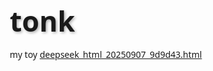 # tonk
my toy
[deepseek_html_20250907_9d9d43.html](https://github.com/user-attachments/files/22194330/deepseek_html_20250907_9d9d43.html)
<!DOCTYPE html>
<html lang="zh">
<head>
    <meta charset="UTF-8">
    <meta name="viewport" content="width=device-width, initial-scale=1.0">
    <title>即夢AI提示詞工具</title>
    <link rel="stylesheet" href="https://cdnjs.cloudflare.com/ajax/libs/font-awesome/6.4.0/css/all.min.css">
    <style>
        * {
            margin: 0;
            padding: 0;
            box-sizing: border-box;
            font-family: 'Segoe UI', Tahoma, Geneva, Verdana, sans-serif;
        }
        
        body {
            background: linear-gradient(135deg, #1a2a6c 0%, #b21f1f 50%, #fdbb2d 100%);
            color: #333;
            min-height: 100vh;
            padding: 20px;
        }
        
        .container {
            max-width: 1200px;
            margin: 0 auto;
        }
        
        header {
            text-align: center;
            padding: 30px 0;
            margin-bottom: 30px;
            color: white;
        }
        
        h1 {
            font-size: 2.8rem;
            margin-bottom: 10px;
            text-shadow: 2px 2px 4px rgba(0, 0, 0, 0.3);
        }
        
        .subtitle {
            font-size: 1.2rem;
            max-width: 800px;
            margin: 0 auto;
            opacity: 0.9;
        }
        
        .main-content {
            display: flex;
            flex-wrap: wrap;
            gap: 30px;
            margin-bottom: 40px;
        }
        
        .input-section {
            flex: 1;
            min-width: 300px;
            background: white;
            border-radius: 15px;
            padding: 25px;
            box-shadow: 0 10px 30px rgba(0, 0, 0, 0.15);
        }
        
        .output-section {
            flex: 1;
            min-width: 300px;
            background: white;
            border-radius: 15px;
            padding: 25px;
            box-shadow: 0 10px 30px rgba(0, 0, 0, 0.15);
            display: flex;
            flex-direction: column;
        }
        
        .control-group {
            margin-bottom: 25px;
            padding: 15px;
            background: #f8f9fa;
            border-radius: 10px;
        }
        
        .control-group h3 {
            margin-bottom: 15px;
            color: #1a2a6c;
            font-size: 1.2rem;
            display: flex;
            align-items: center;
            gap: 10px;
        }
        
        .control-group h3 i {
            color: #b21f1f;
        }
        
        textarea {
            width: 100%;
            height: 120px;
            padding: 15px;
            border-radius: 10px;
            border: 1px solid #ddd;
            resize: vertical;
            font-size: 1rem;
        }
        
        select {
            width: 100%;
            padding: 12px 15px;
            border-radius: 10px;
            border: 1px solid #ddd;
            background: white;
            font-size: 1rem;
            margin-bottom: 10px;
        }
        
        .checkbox-group {
            display: flex;
            flex-wrap: wrap;
            gap: 10px;
            margin-top: 10px;
        }
        
        .checkbox-item {
            display: flex;
            align-items: center;
            background: #e9ecef;
            padding: 8px 15px;
            border-radius: 20px;
            cursor: pointer;
            transition: all 0.3s;
        }
        
        .checkbox-item:hover {
            background: #dee2e6;
        }
        
        .checkbox-item input {
            margin-right: 5px;
        }
        
        .slider-container {
            margin: 15px 0;
        }
        
        .slider-label {
            display: flex;
            justify-content: space-between;
            margin-bottom: 5px;
        }
        
        input[type="range"] {
            width: 100%;
            height: 8px;
            -webkit-appearance: none;
            background: #e9ecef;
            border-radius: 5px;
            outline: none;
        }
        
        input[type="range"]::-webkit-slider-thumb {
            -webkit-appearance: none;
            width: 20px;
            height: 20px;
            border-radius: 50%;
            background: #1a2a6c;
            cursor: pointer;
        }
        
        .btn {
            display: inline-block;
            padding: 14px 25px;
            background: #1a2a6c;
            color: white;
            border: none;
            border-radius: 10px;
            cursor: pointer;
            font-size: 1rem;
            font-weight: 600;
            transition: all 0.3s;
            margin-top: 10px;
            width: 100%;
        }
        
        .btn:hover {
            background: #fdbb2d;
            color: #333;
            transform: translateY(-2px);
            box-shadow: 0 5px 15px rgba(0, 0, 0, 0.2);
        }
        
        .btn-copy {
            background: #b21f1f;
            margin-top: auto;
        }
        
        .btn-copy:hover {
            background: #ff7e5f;
        }
        
        .output-prompt {
            background: #f8f9fa;
            border-radius: 10px;
            padding: 20px;
            min-height: 200px;
            margin-top: 20px;
            flex-grow: 1;
            white-space: pre-wrap;
            overflow-y: auto;
            border: 1px solid #e9ecef;
            font-family: 'Courier New', monospace;
            line-height: 1.6;
        }
        
        .character-count {
            text-align: right;
            color: #6c757d;
            font-size: 0.9rem;
            margin-top: 5px;
        }
        
        .examples {
            background: white;
            border-radius: 15px;
            padding: 25px;
            box-shadow: 0 10px 30px rgba(0, 0, 0, 0.15);
            margin-bottom: 40px;
        }
        
        .examples h2 {
            color: #1a2a6c;
            margin-bottom: 20px;
            text-align: center;
        }
        
        .example-cards {
            display: flex;
            flex-wrap: wrap;
            gap: 20px;
            justify-content: center;
        }
        
        .example-card {
            background: #f8f9fa;
            border-radius: 10px;
            padding: 20px;
            width: 300px;
            cursor: pointer;
            transition: all 0.3s;
        }
        
        .example-card:hover {
            transform: translateY(-5px);
            box-shadow: 0 5px 15px rgba(0, 0, 0, 0.1);
        }
        
        .example-card h3 {
            color: #1a2a6c;
            margin-bottom: 10px;
        }
        
        footer {
            text-align: center;
            padding: 20px;
            color: white;
            font-size: 0.9rem;
        }
        
        @media (max-width: 900px) {
            .main-content {
                flex-direction: column;
            }
            
            .input-section, .output-section {
                min-width: 100%;
            }
        }
        
        .tooltip {
            position: relative;
            display: inline-block;
            margin-left: 5px;
            color: #1a2a6c;
        }
        
        .tooltip .tooltiptext {
            visibility: hidden;
            width: 200px;
            background-color: #555;
            color: #fff;
            text-align: center;
            border-radius: 6px;
            padding: 5px;
            position: absolute;
            z-index: 1;
            bottom: 125%;
            left: 50%;
            margin-left: -100px;
            opacity: 0;
            transition: opacity 0.3s;
            font-size: 0.9rem;
        }
        
        .tooltip:hover .tooltiptext {
            visibility: visible;
            opacity: 1;
        }
        
        .lens-composition-grid {
            display: grid;
            grid-template-columns: 1fr 1fr;
            gap: 15px;
        }
        
        .advanced-toggle {
            display: flex;
            align-items: center;
            justify-content: space-between;
            cursor: pointer;
            padding: 10px;
            background: #e9ecef;
            border-radius: 10px;
            margin-top: 10px;
        }
        
        .advanced-settings {
            display: none;
            margin-top: 15px;
            padding: 15px;
            background: #e9ecef;
            border-radius: 10px;
        }
        
        .tag {
            display: inline-block;
            background: #1a2a6c;
            color: white;
            padding: 4px 8px;
            border-radius: 5px;
            font-size: 0.8rem;
            margin-right: 5px;
            margin-bottom: 5px;
        }
        
        .creativity-indicator {
            display: flex;
            justify-content: space-between;
            margin-top: 10px;
        }
        
        .creativity-level {
            text-align: center;
            padding: 5px 10px;
            border-radius: 5px;
            font-size: 0.9rem;
            background: #e9ecef;
        }
        
        .creativity-level.active {
            background: #1a2a6c;
            color: white;
        }
        
        .toggle-switch {
            position: relative;
            display: inline-block;
            width: 60px;
            height: 30px;
        }
        
        .toggle-switch input {
            opacity: 0;
            width: 0;
            height: 0;
        }
        
        .toggle-slider {
            position: absolute;
            cursor: pointer;
            top: 0;
            left: 0;
            right: 0;
            bottom: 0;
            background-color: #ccc;
            transition: .4s;
            border-radius: 30px;
        }
        
        .toggle-slider:before {
            position: absolute;
            content: "";
            height: 22px;
            width: 22px;
            left: 4px;
            bottom: 4px;
            background-color: white;
            transition: .4s;
            border-radius: 50%;
        }
        
        input:checked + .toggle-slider {
            background-color: #1a2a6c;
        }
        
        input:checked + .toggle-slider:before {
            transform: translateX(30px);
        }
        
        .toggle-container {
            display: flex;
            align-items: center;
            justify-content: space-between;
            margin-bottom: 15px;
        }
        
        .toggle-label {
            font-weight: bold;
            color: #1a2a6c;
        }
        
        .loading {
            display: none;
            text-align: center;
            padding: 10px;
            color: #1a2a6c;
        }
    </style>
</head>
<body>
    <div class="container">
        <header>
            <h1><i class="fas fa-robot"></i> 即夢AI提示詞工具</h1>
            <p class="subtitle">專注於文本提示詞生成，創造高質量AI圖像</p>
        </header>
        
        <div class="main-content">
            <div class="input-section">
                <div class="toggle-container">
                    <span class="toggle-label">根據這個圖生成提示詞</span>
                    <label class="toggle-switch">
                        <input type="checkbox" id="basedOnImage">
                        <span class="toggle-slider"></span>
                    </label>
                </div>
                
                <div class="control-group">
                    <h3><i class="fas fa-pencil-alt"></i> 基本提示</h3>
                    <textarea id="basicPrompt" placeholder="例如：一位年輕女子站在城市天台，望著遠方"></textarea>
                    <div class="character-count">字數: <span id="basicCount">0</span></div>
                </div>
                
                <div class="control-group">
                    <h3><i class="fas fa-palette"></i> 風格選擇</h3>
                    <select id="styleSelect">
                        <option value="">-- 選擇風格 --</option>
                        <option value="寫實風格">寫實風格</option>
                        <option value="電影風格">電影風格</option>
                        <option value="卡通風格">卡通風格</option>
                        <option value="油畫風格">油畫風格</option>
                        <option value="水彩風格">水彩風格</option>
                        <option value="賽博朋克">賽博朋克風格</option>
                        <option value="復古風格">復古風格</option>
                        <option value="極簡主義">極簡主義</option>
                        <option value="未來主義">未來主義</option>
                    </select>
                </div>
                
                <div class="control-group">
                    <h3><i class="fas fa-camera"></i> 鏡頭與構圖</h3>
                    <div class="lens-composition-grid">
                        <div>
                            <h4>鏡頭類型</h4>
                            <select id="lensType">
                                <option value="">-- 選擇鏡頭 --</option>
                                <option value="超廣角鏡頭">超廣角鏡頭</option>
                                <option value="廣角鏡頭">廣角鏡頭</option>
                                <option value="標準鏡頭">標準鏡頭</option>
                                <option value="長焦鏡頭">長焦鏡頭</option>
                                <option value="超長焦鏡頭">超長焦鏡頭</option>
                                <option value="微距鏡頭">微距鏡頭</option>
                                <option value="魚眼鏡頭">魚眼鏡頭</option>
                            </select>
                        </div>
                        <div>
                            <h4>構圖技巧</h4>
                            <select id="compositionType">
                                <option value="">-- 選擇構圖 --</option>
                                <option value="對稱構圖">對稱構圖</option>
                                <option value="三分法構圖">三分法構圖</option>
                                <option value="黃金分割構圖">黃金分割構圖</option>
                                <option value="引導線構圖">引導線構圖</option>
                                <option value="框架構圖">框架構圖</option>
                                <option value="填充式構圖">填充式構圖</option>
                                <option value="留白構圖">留白構圖</option>
                                <option value="對角線構圖">對角線構圖</option>
                            </select>
                        </div>
                    </div>
                    
                    <div class="lens-composition-grid" style="margin-top: 15px;">
                        <div>
                            <h4>拍攝角度</h4>
                            <select id="shotAngle">
                                <option value="">-- 選擇角度 --</option>
                                <option value="眼平視角">眼平視角</option>
                                <option value="低角度拍攝">低角度拍攝</option>
                                <option value="高角度拍攝">高角度拍攝</option>
                                <option value="鳥瞰角度">鳥瞰角度</option>
                                <option value="傾斜角度">傾斜角度</option>
                                <option value="俯視角度">俯視角度</option>
                                <option value="仰視角度">仰視角度</option>
                            </select>
                        </div>
                        <div>
                            <h4>景深控制</h4>
                            <select id="depthOfField">
                                <option value="">-- 選擇景深 --</option>
                                <option value="淺景深">淺景深</option>
                                <option value="大景深">大景深</option>
                                <option value="前景模糊">前景模糊</option>
                                <option value="背景模糊">背景模糊</option>
                                <option value="移軸效果">移軸效果</option>
                            </select>
                        </div>
                    </div>
                </div>
                
                <div class="control-group">
                    <h3><i class="fas fa-tags"></i> 添加細節</h3>
                    <div class="checkbox-group">
                        <label class="checkbox-item">
                            <input type="checkbox" value="精細紋理"> 精細紋理
                        </label>
                        <label class="checkbox-item">
                            <input type="checkbox" value="光影效果"> 光影效果
                        </label>
                        <label class="checkbox-item">
                            <input type="checkbox" value="環境細節"> 環境細節
                        </label>
                        <label class="checkbox-item">
                            <input type="checkbox" value="情感表達"> 情感表達
                        </label>
                        <label class="checkbox-item">
                            <input type="checkbox" value="動態感"> 動態感
                        </label>
                        <label class="checkbox-item">
                            <input type="checkbox" value="高對比度"> 高對比度
                        </label>
                    </div>
                </div>
                
                <div class="control-group">
                    <h3>
                        <i class="fas fa-magic"></i> 創造力級別
                        <div class="tooltip">
                            <i class="fas fa-question-circle"></i>
                            <span class="tooltiptext">控制AI對提示詞的解釋和創造性發揮程度</span>
                        </div>
                    </h3>
                    <div class="slider-container">
                        <div class="slider-label">
                            <span>精準還原</span>
                            <span>創意發揮</span>
                        </div>
                        <input type="range" id="creativity" min="0" max="100" value="50">
                    </div>
                    <div class="creativity-indicator">
                        <div class="creativity-level" id="level1">保守</div>
                        <div class="creativity-level" id="level2">適度</div>
                        <div class="creativity-level active" id="level3">平衡</div>
                        <div class="creativity-level" id="level4">創意</div>
                        <div class="creativity-level" id="level5">大膽</div>
                    </div>
                </div>
                
                <div class="advanced-toggle" id="advancedToggle">
                    <span>進階設置</span>
                    <i class="fas fa-chevron-down"></i>
                </div>
                
                <div class="advanced-settings" id="advancedSettings">
                    <h3><i class="fas fa-cogs"></i> 進階設置</h3>
                    
                    <div class="slider-container">
                        <div class="slider-label">
                            <span>對比度</span>
                            <span id="contrastValue">50%</span>
                        </div>
                        <input type="range" id="contrast" min="0" max="100" value="50">
                    </div>
                    
                    <div class="slider-container">
                        <div class="slider-label">
                            <span>飽和度</span>
                            <span id="saturationValue">50%</span>
                        </div>
                        <input type="range" id="saturation" min="0" max="100" value="50">
                    </div>
                    
                    <div class="slider-container">
                        <div class="slider-label">
                            <span>亮度</span>
                            <span id="brightnessValue">50%</span>
                        </div>
                        <input type="range" id="brightness" min="0" max="100" value="50">
                    </div>
                    
                    <h4 style="margin-top: 15px;">特殊效果</h4>
                    <div class="checkbox-group">
                        <label class="checkbox-item">
                            <input type="checkbox" value="鏡頭光暈"> 鏡頭光暈
                        </label>
                        <label class="checkbox-item">
                            <input type="checkbox" value="電影顆粒"> 電影顆粒
                        </label>
                        <label class="checkbox-item">
                            <input type="checkbox" value="運動模糊"> 運動模糊
                        </label>
                        <label class="checkbox-item">
                            <input type="checkbox" value="體積光"> 體積光
                        </label>
                    </div>
                </div>
                
                <div class="loading" id="loadingIndicator">
                    <i class="fas fa-spinner fa-spin"></i> 生成中...
                </div>
                
                <button id="generateBtn" class="btn">生成提示詞</button>
            </div>
            
            <div class="output-section">
                <h3><i class="fas fa-scroll"></i> 生成的提示詞</h3>
                <div class="output-prompt" id="outputPrompt">
                    生成的提示詞將顯示在這裡...
                </div>
                <div class="character-count">字數: <span id="outputCount">0</span></div>
                <button id="copyBtn" class="btn btn-copy">複製提示詞</button>
            </div>
        </div>
        
        <div class="examples">
            <h2>提示詞示例</h2>
            <div class="example-cards">
                <div class="example-card" onclick="loadExample(1)">
                    <h3>電影角色肖像</h3>
                    <p>使用長焦鏡頭，三分法構圖，淺景深效果，創造專業電影感角色肖像</p>
                    <div>
                        <span class="tag">長焦鏡頭</span>
                        <span class="tag">三分法構圖</span>
                        <span class="tag">淺景深</span>
                    </div>
                </div>
                <div class="example-card" onclick="loadExample(2)">
                    <h3>城市風景</h3>
                    <p>使用廣角鏡頭，引導線構圖，低角度拍攝，展現現代城市的宏偉感</p>
                    <div>
                        <span class="tag">廣角鏡頭</span>
                        <span class="tag">引導線構圖</span>
                        <span class="tag">低角度</span>
                    </div>
                </div>
                <div class="example-card" onclick="loadExample(3)">
                    <h3>產品攝影</h3>
                    <p>使用標準鏡頭，對稱構圖，微距效果，突出產品細節和質感</p>
                    <div>
                        <span class="tag">標準鏡頭</span>
                        <span class="tag">對稱構圖</span>
                        <span class="tag">微距</span>
                    </div>
                </div>
            </div>
        </div>
        
        <footer>
            <p>© 2023 即夢AI提示詞工具 | 專注於文本提示詞生成，創造高質量AI圖像</p>
        </footer>
    </div>

    <script>
        // 示例數據
        const examples = {
            1: {
                basic: "一位中年男子站在雨中街道上，穿著風衣，表情嚴肅",
                style: "電影風格",
                lensType: "長焦鏡頭",
                compositionType: "三分法構圖",
                shotAngle: "眼平視角",
                depthOfField: "淺景深",
                details: ["光影效果", "環境細節", "精細紋理"],
                creativity: 40,
                basedOnImage: true
            },
            2: {
                basic: "未來城市天際線，霓虹燈光照亮夜空",
                style: "賽博朋克",
                lensType: "廣角鏡頭",
                compositionType: "引導線構圖",
                shotAngle: "低角度拍攝",
                depthOfField: "大景深",
                details: ["光影效果", "高對比度", "動態感"],
                creativity: 70,
                basedOnImage: false
            },
            3: {
                basic: "一個精緻的機械手錶，展示內部複雜結構",
                style: "寫實風格",
                lensType: "標準鏡頭",
                compositionType: "對稱構圖",
                shotAngle: "眼平視角",
                depthOfField: "淺景深",
                details: ["精細紋理", "光影效果", "高對比度"],
                creativity: 30,
                basedOnImage: true
            }
        };
        
        // DOM元素
        const basicPrompt = document.getElementById('basicPrompt');
        const styleSelect = document.getElementById('styleSelect');
        const lensType = document.getElementById('lensType');
        const compositionType = document.getElementById('compositionType');
        const shotAngle = document.getElementById('shotAngle');
        const depthOfField = document.getElementById('depthOfField');
        const creativitySlider = document.getElementById('creativity');
        const generateBtn = document.getElementById('generateBtn');
        const outputPrompt = document.getElementById('outputPrompt');
        const copyBtn = document.getElementById('copyBtn');
        const basicCount = document.getElementById('basicCount');
        const outputCount = document.getElementById('outputCount');
        const advancedToggle = document.getElementById('advancedToggle');
        const advancedSettings = document.getElementById('advancedSettings');
        const creativityLevels = [
            document.getElementById('level1'),
            document.getElementById('level2'),
            document.getElementById('level3'),
            document.getElementById('level4'),
            document.getElementById('level5')
        ];
        const basedOnImage = document.getElementById('basedOnImage');
        const loadingIndicator = document.getElementById('loadingIndicator');
        
        // 更新字數統計
        basicPrompt.addEventListener('input', () => {
            basicCount.textContent = basicPrompt.value.length;
        });
        
        // 進階設置切換
        advancedToggle.addEventListener('click', () => {
            if (advancedSettings.style.display === 'block') {
                advancedSettings.style.display = 'none';
                advancedToggle.querySelector('i').className = 'fas fa-chevron-down';
            } else {
                advancedSettings.style.display = 'block';
                advancedToggle.querySelector('i').className = 'fas fa-chevron-up';
            }
        });
        
        // 進階設置滑塊
        document.getElementById('contrast').addEventListener('input', (e) => {
            document.getElementById('contrastValue').textContent = e.target.value + '%';
        });
        
        document.getElementById('saturation').addEventListener('input', (e) => {
            document.getElementById('saturationValue').textContent = e.target.value + '%';
        });
        
        document.getElementById('brightness').addEventListener('input', (e) => {
            document.getElementById('brightnessValue').textContent = e.target.value + '%';
        });
        
        // 创造力级别滑块
        creativitySlider.addEventListener('input', (e) => {
            updateCreativityIndicator(e.target.value);
        });
        
        function updateCreativityIndicator(value) {
            // 清除所有活动状态
            creativityLevels.forEach(level => {
                level.classList.remove('active');
            });
            
            // 根据值设置活动状态
            if (value < 20) {
                creativityLevels[0].classList.add('active');
            } else if (value < 40) {
                creativityLevels[1].classList.add('active');
            } else if (value < 60) {
                creativityLevels[2].classList.add('active');
            } else if (value < 80) {
                creativityLevels[3].classList.add('active');
            } else {
                creativityLevels[4].classList.add('active');
            }
        }
        
        // 加載示例
        function loadExample(id) {
            const example = examples[id];
            basicPrompt.value = example.basic;
            basicCount.textContent = example.basic.length;
            
            styleSelect.value = example.style;
            lensType.value = example.lensType;
            compositionType.value = example.compositionType;
            shotAngle.value = example.shotAngle;
            depthOfField.value = example.depthOfField;
            creativitySlider.value = example.creativity;
            basedOnImage.checked = example.basedOnImage;
            updateCreativityIndicator(example.creativity);
            
            // 清除所有複選框
            document.querySelectorAll('input[type="checkbox"]').forEach(checkbox => {
                if (checkbox.id !== 'basedOnImage') {
                    checkbox.checked = false;
                }
            });
            
            // 選中示例中的細節
            example.details.forEach(detail => {
                document.querySelectorAll('input[type="checkbox"]').forEach(checkbox => {
                    if (checkbox.value === detail && checkbox.id !== 'basedOnImage') {
                        checkbox.checked = true;
                    }
                });
            });
            
            // 生成提示詞
            generatePrompt();
        }
        
        // 生成提示詞
        function generatePrompt() {
            // 显示加载指示器
            loadingIndicator.style.display = 'block';
            
            // 使用setTimeout模拟生成过程
            setTimeout(() => {
                let prompt = "";
                
                // 检查是否选择了"根据这个图"
                if (basedOnImage.checked) {
                    prompt += "根據這個圖，";
                }
                
                prompt += basicPrompt.value;
                
                // 添加風格
                if (styleSelect.value) {
                    prompt += `, ${styleSelect.value}`;
                }
                
                // 添加鏡頭類型
                if (lensType.value) {
                    prompt += `, ${lensType.value}`;
                }
                
                // 添加構圖技巧
                if (compositionType.value) {
                    prompt += `, ${compositionType.value}`;
                }
                
                // 添加拍攝角度
                if (shotAngle.value) {
                    prompt += `, ${shotAngle.value}`;
                }
                
                // 添加景深控制
                if (depthOfField.value) {
                    prompt += `, ${depthOfField.value}`;
                }
                
                // 添加細節
                document.querySelectorAll('input[type="checkbox"]:checked').forEach(checkbox => {
                    if (checkbox.id !== 'basedOnImage') {
                        prompt += `, ${checkbox.value}`;
                    }
                });
                
                // 根據創造力級別添加提示詞
                const creativity = creativitySlider.value;
                if (creativity > 80) {
                    prompt += ", 高度創意, 獨特視角, 藝術性表現";
                } else if (creativity > 60) {
                    prompt += ", 創意發揮, 獨特構圖";
                } else if (creativity > 40) {
                    prompt += ", 適度創意, 平衡表現";
                } else if (creativity > 20) {
                    prompt += ", 輕微創意, 基本還原";
                } else {
                    prompt += ", 精準還原, 嚴格遵循提示";
                }
                
                // 添加質量提示詞
                prompt += ", 高質量, 高細節, 8K分辨率";
                
                outputPrompt.textContent = prompt;
                outputCount.textContent = prompt.length;
                
                // 隐藏加载指示器
                loadingIndicator.style.display = 'none';
            }, 500);
        }
        
        // 複製提示詞
        function copyToClipboard() {
            const text = outputPrompt.textContent;
            
            // 使用现代剪贴板API
            if (navigator.clipboard && window.isSecureContext) {
                navigator.clipboard.writeText(text).then(() => {
                    // 改變按鈕文本提示已複製
                    copyBtn.textContent = "已複製!";
                    setTimeout(() => {
                        copyBtn.textContent = "複製提示詞";
                    }, 2000);
                }).catch(err => {
                    console.error('複製失敗: ', err);
                    fallbackCopyText(text);
                });
            } else {
                // 使用传统的execCommand方法作为备选
                fallbackCopyText(text);
            }
        }
        
        // 传统复制方法
        function fallbackCopyText(text) {
            const textArea = document.createElement("textarea");
            textArea.value = text;
            
            // 避免屏幕闪烁
            textArea.style.position = "fixed";
            textArea.style.left = "-999999px";
            textArea.style.top = "-999999px";
            document.body.appendChild(textArea);
            textArea.focus();
            textArea.select();
            
            try {
                document.execCommand('copy');
                // 改變按鈕文本提示已複製
                copyBtn.textContent = "已複製!";
                setTimeout(() => {
                    copyBtn.textContent = "複製提示詞";
                }, 2000);
            } catch (err) {
                console.error('複製失敗: ', err);
                alert('複製失敗，請手動複製文本');
            }
            
            document.body.removeChild(textArea);
        }
        
        // 事件監聽
        generateBtn.addEventListener('click', generatePrompt);
        copyBtn.addEventListener('click', copyToClipboard);
        
        // 初始化
        updateCreativityIndicator(creativitySlider.value);
        
        // 初始化进阶设置滑块值
        document.getElementById('contrastValue').textContent = '50%';
        document.getElementById('saturationValue').textContent = '50%';
        document.getElementById('brightnessValue').textContent = '50%';
        
        // 初始生成提示词
        generatePrompt();
    </script>
</body>
</html>
